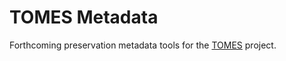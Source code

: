 # TOMES Metadata

Forthcoming preservation metadata tools for the [TOMES](https://www.ncdcr.gov/resources/records-management/tomes) project.


